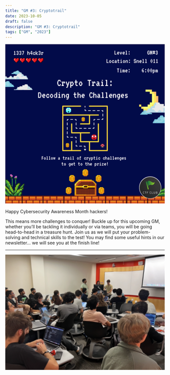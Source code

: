 ```yaml
---
title: "GM #3: Cryptotrail"
date: 2023-10-05
draft: false
description: "GM #3: Cryptotrail"
tags: ["GM", "2023"]
---
```


![featured](featured.png)

Happy Cybersecurity Awareness Month hackers! 

This means more challenges to conquer! Buckle up for this upcoming GM, whether you’ll be tackling it individually or via teams, you will be going head-to-head in a treasure hunt. Join us as we will put your problem-solving and technical skills to the test! You may find some useful hints in our newsletter… we will see you at the finish line!

---

![gm3](gm3.png)
<!-- (CRYPTO TRAIL #2 CHALLENGE) (https://twitter.com/BHBuccaneer) -->
